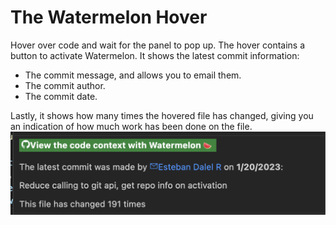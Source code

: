 # The Watermelon Hover

Hover over code and wait for the panel to pop up.
The hover contains a button to activate Watermelon.
It shows the latest commit information:

- The commit message, and allows you to email them.
- The commit author.
- The commit date.

Lastly, it shows how many times the hovered file has changed, giving you an indication of how much work has been done on the file.
![hover.png](./hover.png)

